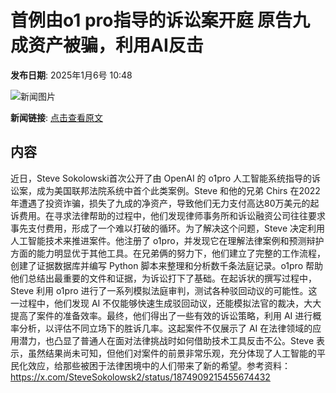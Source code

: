 # 首例由o1 pro指导的诉讼案开庭 原告九成资产被骗，利用AI反击

**发布日期**: 2025年1月6号 10:48

![新闻图片](https://pic.chinaz.com/picmap/thumb/201907161125427362_13.jpg)

**新闻链接**: [点击查看原文](https://www.aibase.com/zh/news/14487)

## 内容

近日，Steve Sokolowski首次公开了由 OpenAI 的 o1pro 人工智能系统指导的诉讼案，成为美国联邦法院系统中首个此类案例。Steve 和他的兄弟 Chirs 在2022年遭遇了投资诈骗，损失了九成的净资产，导致他们无力支付高达80万美元的起诉费用。在寻求法律帮助的过程中，他们发现律师事务所和诉讼融资公司往往要求事先支付费用，形成了一个难以打破的循环。为了解决这个问题，Steve 决定利用人工智能技术来推进案件。他注册了 o1pro，并发现它在理解法律案例和预测辩护方面的能力明显优于其他工具。在兄弟俩的努力下，他们建立了完整的工作流程，创建了证据数据库并编写 Python 脚本来整理和分析数千条法庭记录。o1pro 帮助他们总结出最重要的文件和证据，为诉讼打下了基础。在起诉状的撰写过程中，Steve 利用 o1pro 进行了一系列模拟法庭审判，测试各种驳回动议的可能性。这一过程中，他们发现 AI 不仅能够快速生成驳回动议，还能模拟法官的裁决，大大提高了案件的准备效率。最终，他们得出了一些有效的诉讼策略，利用 AI 进行概率分析，以评估不同立场下的胜诉几率。这起案件不仅展示了 AI 在法律领域的应用潜力，也凸显了普通人在面对法律挑战时如何借助技术工具反击不公。Steve 表示，虽然结果尚未可知，但他们对案件的前景非常乐观，充分体现了人工智能的平民化效应，给那些被困于法律困境中的人们带来了新的希望。参考资料：https://x.com/SteveSokolowsk2/status/1874909215455674432
